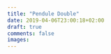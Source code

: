 ```yaml
---
title: "Pendule Double"
date: 2019-04-06T23:00:18+02:00
draft: true
comments: false
images:
---
```



